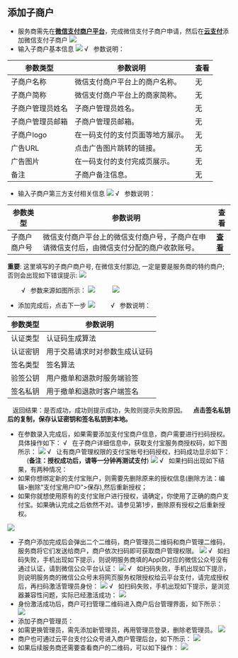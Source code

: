 ## 添加子商户
- 服务商需先在[**微信支付商户平台**](https://pay.weixin.qq.com)，完成微信支付子商户申请，然后在[**云支付**](http://console.tce.fsphere.cn/cpay)添加微信支付子商户
 ![](http://imgcache.tcecqpoc.fsphere.cn/image/mc.qcloudimg.com/static/img/0d6ffa481ce1dd131f27f35cc379315b/image.png)
- 输入子商户基本信息
![](http://imgcache.tcecqpoc.fsphere.cn/image/mc.qcloudimg.com/static/img/2f5536f560228635050e93dc43869554/image.png)
&radic;&nbsp;&nbsp;&nbsp;参数说明：

| 参数类型 | 参数说明 | 查看 |
|---------|---------|---------|
| 子商户名称 | 微信支付商户平台上的商户名称。 | 无 |
| 子商户简称 | 微信支付商户平台上的商家简称。 | 无 |
| 子商户管理员姓名 | 子商户管理员姓名。 | 无 |
| 子商户管理员邮箱 | 子商户管理员邮箱。 | 无 |
| 子商户logo | 在一码支付的支付页面等地方展示。 | 无 |
| 广告URL | 点击广告图片跳转的链接。 | 无 |
| 广告图片 | 在一码支付的支付完成页展示。 | 无 |
| 备注 | 子商户备注信息。 | 无 |

- 输入子商户第三方支付相关信息
![](http://imgcache.tcecqpoc.fsphere.cn/image/main.qcloudimg.com/raw/94b198ab9a4e29826970bd3e45bab149.png)
&radic;&nbsp;&nbsp;&nbsp;参数说明：

| 参数类型 | 参数说明 | 查看 |
|---------|---------|---------|
| 子商户商户号 | 微信支付商户平台上的微信支付商户号，子商户在申请微信支付后，由微信支付分配的商户收款账号。 | [**查看**](https://pay.weixin.qq.com/index.php/core/account/info) |

**重要**: 这里填写的子商户商户号, 在微信支付那边, 一定是要是服务商的特约商户; 否则会出现如下错误提示:
![](http://imgcache.tcecqpoc.fsphere.cn/image/main.qcloudimg.com/raw/5bc51b5ab3b545127bf6ec0ee0202f31.png)

&nbsp;&nbsp;&nbsp;&nbsp;&nbsp;&nbsp;&nbsp;&nbsp;&radic;&nbsp;&nbsp;&nbsp;参数来源如图所示：
![](http://imgcache.tcecqpoc.fsphere.cn/image/mc.qcloudimg.com/static/img/05cccdf743c82440e284d953bdebd312/image.png)
&nbsp;&nbsp;&nbsp;&nbsp;&nbsp;&nbsp;&nbsp;&nbsp;&nbsp;![](http://imgcache.tcecqpoc.fsphere.cn/image/mc.qcloudimg.com/static/img/3f3260669294f8a1ed371a0dd8b81753/image.png)
- 添加完成后，点击下一步
 ![](http://imgcache.tcecqpoc.fsphere.cn/image/mc.qcloudimg.com/static/img/efe5c9e1a0261373189b170acbcd22f8/image.png)
&nbsp;&nbsp;&nbsp;&nbsp;&nbsp;&nbsp;&nbsp;&nbsp;&radic;&nbsp;&nbsp;&nbsp;参数说明：

| 参数类型 | 参数说明 |
|---------|---------|
| 认证类型 | 认证码生成算法 |
| 认证密钥 | 用于交易请求时对参数生成认证码 |
| 签名类型 | 签名算法 |
| 验签公钥 | 用户撤单和退款时服务端验签 |
| 签名私钥 | 用于撤单和退款时客户端签名 |

&nbsp;&nbsp;&nbsp;返回结果：是否成功，成功则提示成功，失败则提示失败原因。
&nbsp;&nbsp;&nbsp;**点击签名私钥后的复制，保存认证密钥和签名私钥到本地。**

- 在参数录入完成后，如果需要添加支付宝商户信息，商户需要进行扫码授权。具体操作如下：
&radic;&nbsp;&nbsp;&nbsp;在子商户详细信息中，获取支付宝服务商授权码，如下图所示：
![](http://imgcache.tcecqpoc.fsphere.cn/image/mc.qcloudimg.com/static/img/03b9eaa8ad2f841ce90da92e39c92bd1/123.png)
&radic;&nbsp;&nbsp;&nbsp;让有商户管理权限的支付宝帐号扫码授权，扫码成功显示如下：
&nbsp;&nbsp;&nbsp;&nbsp;&nbsp;(**备注：授权成功后，请等一分钟再测试支付**)
![](http://imgcache.tcecqpoc.fsphere.cn/image/mc.qcloudimg.com/static/img/ca933b53912055a67c3bb52019df0b0c/image.png)
&radic;&nbsp;&nbsp;&nbsp;如果扫码出现如下结果，有两种情况：
- 如果你想绑定新的支付宝账户，则需要先删除原来的授权信息(删除方法：编辑>删除“支付宝用户ID”>保存),然后重新授权；
- 如果你就想使用原有的支付宝账户进行授权，请确定，你使用了正确的商户支付宝。如果确认完成之后依然不对。请参见第1步，删除原有授权之后重新授权。

![](http://imgcache.tcecqpoc.fsphere.cn/image/mc.qcloudimg.com/static/img/fa17cd2c7352450156d65d3363da072c/image.png)

- 子商户添加完成后会弹出二个二维码，商户管理员二维码和商户管理二维码，服务商将它们发送给商户，商户依次扫码即可获取商户管理权限。
![](http://imgcache.tcecqpoc.fsphere.cn/image/mc.qcloudimg.com/static/img/2a9e9266927798ead8a3a5c3684122bc/image.png)
&radic;&nbsp;&nbsp;&nbsp;如扫码失败，手机出现如下提示，则说明服务商填的AppID对应的微信公众号没有通过认证，请到微信公众平台认证：
![](http://imgcache.tcecqpoc.fsphere.cn/image/mc.qcloudimg.com/static/img/610a55beb2c1add93b3d0fb827ba38e6/image.jpg)
&radic;&nbsp;&nbsp;&nbsp;如扫码失败，手机出现如下提示，则说明服务商的微信公众号未将网页服务权限授权给云平台支付，请完成授权后，再扫码激活管理员身份：
![](http://imgcache.tcecqpoc.fsphere.cn/image/mc.qcloudimg.com/static/img/65505957a2cfbc0bade6b3afba1e7115/image.png)
&radic;&nbsp;&nbsp;&nbsp;如扫码失败，手机出现如下提示，是浏览器兼容性问题，实际已经激活成功：
![](http://imgcache.tcecqpoc.fsphere.cn/image/mc.qcloudimg.com/static/img/4c8b31a331bb6c26c68e630fa9b4e1f6/image.png)
- 身份激活成功后，商户可扫管理二维码进入商户后台管理界面，如下所示：
![](http://imgcache.tcecqpoc.fsphere.cn/image/mc.qcloudimg.com/static/img/94cc948a76e0661e66d2612892712254/image.png)
- 添加子商户管理员：
- 如需更换管理员，需先添加新管理员，再用管理员登录，删除老管理员。
![](http://imgcache.tcecqpoc.fsphere.cn/image/mc.qcloudimg.com/static/img/570c02a0eb38a9b61b102b4704af737c/image.png)
- 商户也可通过云平台支付公众号进入商户管理后台，如下所示：
![](http://imgcache.tcecqpoc.fsphere.cn/image/mc.qcloudimg.com/static/img/170b12f1cd551e042522b7d867aa7d5a/image.jpg)
- 如果后续服务商还需要查看商户的二维码，可以如下操作：
![](http://imgcache.tcecqpoc.fsphere.cn/image/mc.qcloudimg.com/static/img/831e0b1d6209035ac98193ba9ea38337/image.png)
